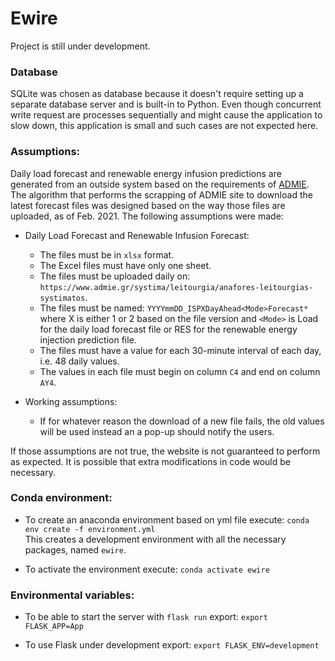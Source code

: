 # Ewire
Project is still under development.

### Database
SQLite was chosen as database because it doesn't require setting up a separate database server and is built-in to Python.
Even though concurrent write request are processes sequentially and might cause the application to slow down, this application is small and such cases are not expected here.

### Assumptions:
Daily load forecast and renewable energy infusion predictions are generated from an outside system based on the requirements of [ADMIE](https://www.admie.gr/en). The algorithm that performs the scrapping of ADMIE site to download the latest forecast files was designed based on the way those files are uploaded, as of Feb. 2021. 
The following assumptions were made:
- Daily Load Forecast and Renewable Infusion Forecast:
    - The files must be in `xlsx` format.
    - The Excel files must have only one sheet.
    - The files must be uploaded daily on: `https://www.admie.gr/systima/leitourgia/anafores-leitourgias-systimatos`.
    - The files must be named: `YYYYmmDD_ISPXDayAhead<Mode>Forecast*` where X is either 1 or 2 based on the file version and `<Mode>` is Load for the daily load forecast file or RES for the renewable energy injection prediction file.
    - The files must have a value for each 30-minute interval of each day, i.e. 48 daily values.
    - The values in each file must begin on column `C4` and end on column `AY4`. 

- Working assumptions:
    - If for whatever reason the download of a new file fails, the old values will be used instead an a pop-up should notify the users.

If those assumptions are not true, the website is not guaranteed to perform as expected. It is possible that extra modifications in code would be necessary.

### Conda environment:
- To create an anaconda environment based on yml file execute:
`conda env create -f environment.yml`
<br>This creates a development environment with all the necessary packages, named `ewire`.

- To activate the environment execute:
`conda activate ewire`

### Environmental variables:
- To be able to start the server with `flask run` export:
`export FLASK_APP=App`

- To use Flask under development export:
`export FLASK_ENV=development`
